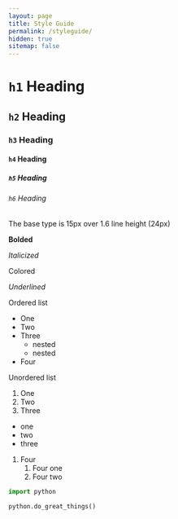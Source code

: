 ```yaml
---
layout: page
title: Style Guide
permalink: /styleguide/
hidden: true
sitemap: false
---
```


# `h1` Heading

## `h2` Heading

### `h3` Heading

#### `h4` Heading

##### `h5` Heading

###### `h6` Heading

The base type is 15px over 1.6 line height (24px)

**Bolded**

*Italicized*

<a>Colored</a>

_Underlined_

Ordered list

- One
- Two
- Three
  + nested
  + nested
- Four

Unordered list

1. One
1. Two
1. Three
  - one
  - two
  - three
1. Four
    1. Four one
    2. Four two

```python
import python

python.do_great_things()
```
